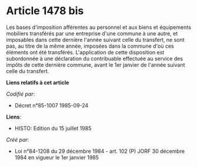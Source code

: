 # Article 1478 bis

Les bases d'imposition afférentes au personnel et aux biens et équipements mobiliers transférés par une entreprise d'une
commune à une autre, et imposables dans cette dernière l'année suivant celle du transfert, ne sont pas, au titre de la même
année, imposées dans la commune d'où ces éléments ont été transférés. L'application de cette disposition est subordonnée à
une déclaration du contribuable effectuée au service des impôts de cette dernière commune, avant le 1er janvier de l'année
suivant celle du transfert.

**Liens relatifs à cet article**

_Codifié par_:

  - Décret n°85-1007 1985-09-24

**Liens**:

  - HISTO: Edition du 15 juillet 1985

_Créé par_:

  - Loi n°84-1208 du 29 décembre 1984 - art. 102 (P) JORF 30 décembre 1984 en vigueur le 1er janvier 1985
